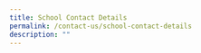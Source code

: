 ```yaml
---
title: School Contact Details
permalink: /contact-us/school-contact-details
description: ""
---
```

